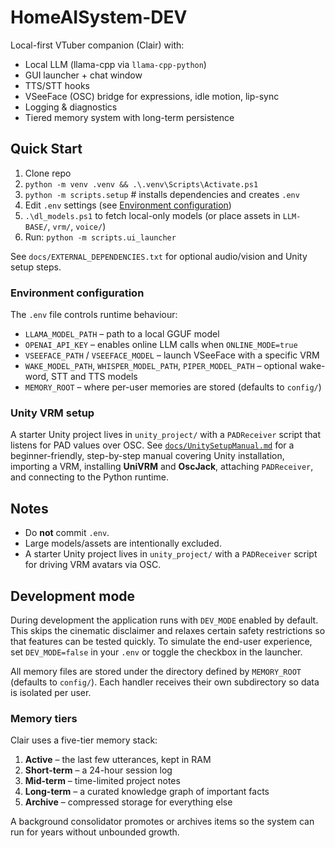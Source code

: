 # HomeAISystem-DEV

Local-first VTuber companion (Clair) with:
- Local LLM (llama-cpp via `llama-cpp-python`)
- GUI launcher + chat window
- TTS/STT hooks
- VSeeFace (OSC) bridge for expressions, idle motion, lip-sync
- Logging & diagnostics
- Tiered memory system with long-term persistence

## Quick Start
1. Clone repo
2. `python -m venv .venv && .\.venv\Scripts\Activate.ps1`
3. `python -m scripts.setup`  # installs dependencies and creates `.env`
4. Edit `.env` settings (see [Environment configuration](#environment-configuration))
5. `.\dl_models.ps1` to fetch local-only models (or place assets in `LLM-BASE/`, `vrm/`, `voice/`)
6. Run: `python -m scripts.ui_launcher`

See `docs/EXTERNAL_DEPENDENCIES.txt` for optional audio/vision and Unity setup steps.

### Environment configuration

The `.env` file controls runtime behaviour:

- `LLAMA_MODEL_PATH` – path to a local GGUF model
- `OPENAI_API_KEY` – enables online LLM calls when `ONLINE_MODE=true`
- `VSEEFACE_PATH` / `VSEEFACE_MODEL` – launch VSeeFace with a specific VRM
- `WAKE_MODEL_PATH`, `WHISPER_MODEL_PATH`, `PIPER_MODEL_PATH` – optional wake-word, STT and TTS models
- `MEMORY_ROOT` – where per-user memories are stored (defaults to `config/`)

### Unity VRM setup

A starter Unity project lives in `unity_project/` with a `PADReceiver` script
that listens for PAD values over OSC. See [`docs/UnitySetupManual.md`](docs/UnitySetupManual.md)
for a beginner-friendly, step-by-step manual covering Unity installation,
importing a VRM, installing **UniVRM** and **OscJack**, attaching `PADReceiver`,
and connecting to the Python runtime.

## Notes
- Do **not** commit `.env`.
- Large models/assets are intentionally excluded.
- A starter Unity project lives in `unity_project/` with a `PADReceiver` script
  for driving VRM avatars via OSC.

## Development mode

During development the application runs with `DEV_MODE` enabled by default. This
skips the cinematic disclaimer and relaxes certain safety restrictions so that
features can be tested quickly. To simulate the end-user experience, set
`DEV_MODE=false` in your `.env` or toggle the checkbox in the launcher.

All memory files are stored under the directory defined by `MEMORY_ROOT`
(defaults to `config/`). Each handler receives their own subdirectory so data
is isolated per user.

### Memory tiers

Clair uses a five-tier memory stack:

1. **Active** – the last few utterances, kept in RAM
2. **Short-term** – a 24-hour session log
3. **Mid-term** – time-limited project notes
4. **Long-term** – a curated knowledge graph of important facts
5. **Archive** – compressed storage for everything else

A background consolidator promotes or archives items so the system can run for
years without unbounded growth.
